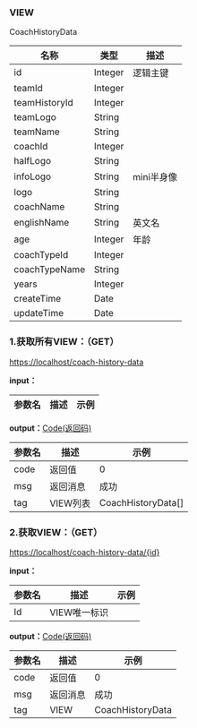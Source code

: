 ### VIEW ###
<A NAME="CoachHistoryData">CoachHistoryData</A>

名称|类型|描述
-|-|-
id                  |Integer   |逻辑主键
teamId              |Integer   |
teamHistoryId       |Integer   |
teamLogo            |String    |
teamName            |String    |
coachId             |Integer   |
halfLogo            |String    |
infoLogo            |String    |mini半身像
logo                |String    |
coachName           |String    |
englishName         |String    |英文名
age                 |Integer   |年龄
coachTypeId         |Integer   |
coachTypeName       |String    |
years               |Integer   |
createTime          |Date      |
updateTime          |Date      |

### 1.获取所有VIEW：（GET） ###
[https://localhost/coach-history-data](https://localhost/coach-history-data)

**input：**

参数名 		|描述	|示例
 --------- | ------|------

**output：**<A HREF="#Code">Code(返回码)</A>

参数名 		|描述	|示例
 --------- | ------|------
code 		|返回值	|0
msg			|返回消息|成功
tag         |VIEW列表|CoachHistoryData[]

### 2.获取VIEW：（GET） ###
[https://localhost/coach-history-data/{id}](https://localhost/coach-history-data/{id})

**input：**

参数名 		|描述	|示例
 --------- | ------|------
Id| VIEW唯一标识 |   

**output：**<A HREF="#Code">Code(返回码)</A>

参数名 		|描述	|示例
 --------- | ------|------
code 		|返回值	|0
msg			|返回消息|成功
tag         |VIEW|CoachHistoryData


